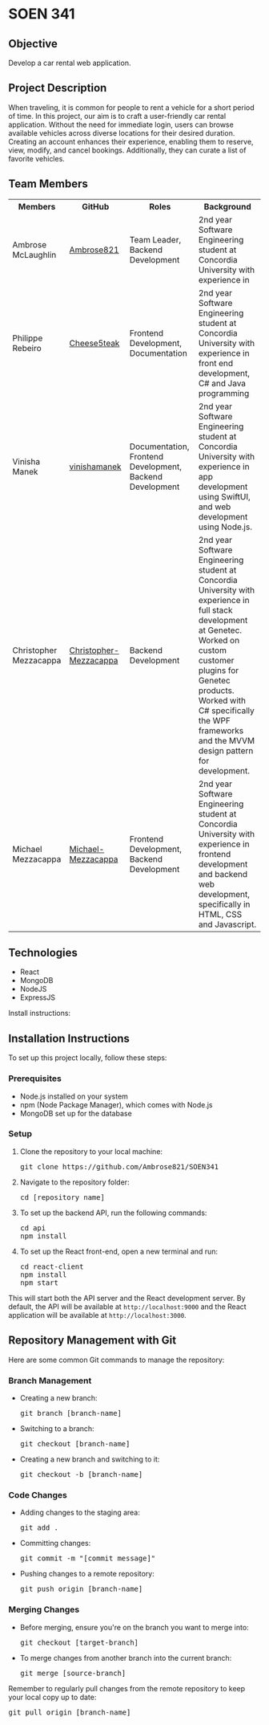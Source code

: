 <!DOCTYPE html>
<html>
<head>
<meta charset="UTF-8">
<meta name="author" content="Philippe Rebeiro">
</head>
<body>
<H1>SOEN 341</H1>
<h2>Objective</h2>
Develop a car rental web application.
<h2>Project Description</h2>
<p>When traveling, it is common for people to rent a vehicle for a short period of time. In this project, our aim is to craft a user-friendly car rental application. Without the need for immediate login, users can browse available vehicles across diverse locations for their desired duration. Creating an account enhances their experience, enabling them to reserve, view, modify, and cancel bookings. Additionally, they can curate a list of favorite vehicles.</p>
<h2>Team Members</h2>
<Table>
  <tr>
    <Th>
      Members
    </Th>
    <Th>
      GitHub
    </Th>
    <Th>
      Roles
    </Th>
    <Th>
      Background
    </Th>
  </tr>
  <tr>
    <td>
      Ambrose McLaughlin
    </td>
    <td>
      <a href="https://github.com/Ambrose821">Ambrose821</a>
    </td>
    <td>
      Team Leader, Backend Development
    </td>
    <td>
      2nd year Software Engineering student at Concordia University with experience in
    </td>
  </tr>
   <tr>
    <td>
      Philippe Rebeiro
    </td>
    <td>
      <a href="https://github.com/Cheese5teak">Cheese5teak</a>
    </td>
    <td>
      Frontend Development, Documentation
    </td>
    <td>
      2nd year Software Engineering student at Concordia University with experience in front end development, C# and Java programming
    </td>
  </tr>
  <tr>
    <td>
      Vinisha Manek
    </td>
    <td>
      <a href="https://github.com/vinishamanek">vinishamanek</a>
    </td>
    <td>
      Documentation, Frontend Development, Backend Development
    </td>
    <td>
      2nd year Software Engineering student at Concordia University with experience in app development using SwiftUI, and web development using Node.js.
    </td>
  </tr>
  <tr>
    <td>
      Christopher Mezzacappa
    </td>
    <td>
      <a href="https://github.com/Christopher-Mezzacappa">Christopher-Mezzacappa</a>
    </td>
    <td>
      Backend Development
    </td>
    <td>
      2nd year Software Engineering student at Concordia University with experience in full stack development at Genetec. Worked on custom customer plugins for Genetec products. Worked with C# specifically the WPF frameworks and the MVVM design pattern for development.
    </td>
  </tr>
  <tr>
    <td>
      Michael Mezzacappa
    </td>
    <td>
      <a href="https://github.com/Michael-Mezzacappa">Michael-Mezzacappa</a>
    </td>
    <td>
      Frontend Development, Backend Development
    </td>
    <td>
      2nd year Software Engineering student at Concordia University with experience in frontend development and backend web development, specifically in HTML, CSS and Javascript.
    </td>
  </tr>
</Table>

<h2>Technologies</h2>
<ul>
  <li>React</li>
  <li>MongoDB</li>
  <li>NodeJS</li>
  <li>ExpressJS</li>
</ul>

Install instructions:
<h2>Installation Instructions</h2>
<p>To set up this project locally, follow these steps:</p>
<h3>Prerequisites</h3>
<ul>
  <li>Node.js installed on your system</li>
  <li>npm (Node Package Manager), which comes with Node.js</li>
  <li>MongoDB set up for the database</li>
</ul>
<h3>Setup</h3>
<ol>
  <li>Clone the repository to your local machine:</li>
  <pre>git clone https://github.com/Ambrose821/SOEN341</pre>
  <li>Navigate to the repository folder:</li>
  <pre>cd [repository name]</pre>
  <li>To set up the backend API, run the following commands:</li>
  <pre>cd api<br>npm install</pre>
  <li>To set up the React front-end, open a new terminal and run:</li>
  <pre>cd react-client<br>npm install<br>npm start</pre>
</ol>
<p>This will start both the API server and the React development server. By default, the API will be available at <code>http://localhost:9000</code> and the React application will be available at <code>http://localhost:3000</code>. </p>




<h2>Repository Management with Git</h2>
<p>Here are some common Git commands to manage the repository:</p>
<h3>Branch Management</h3>
<ul>
  <li>Creating a new branch:</li>
  <pre>git branch [branch-name]</pre>
  <li>Switching to a branch:</li>
  <pre>git checkout [branch-name]</pre>
  <li>Creating a new branch and switching to it:</li>
  <pre>git checkout -b [branch-name]</pre>
</ul>
<h3>Code Changes</h3>
<ul>
  <li>Adding changes to the staging area:</li>
  <pre>git add .</pre>
  <li>Committing changes:</li>
  <pre>git commit -m "[commit message]"</pre>
  <li>Pushing changes to a remote repository:</li>
  <pre>git push origin [branch-name]</pre>
</ul>
<h3>Merging Changes</h3>
<ul>
  <li>Before merging, ensure you're on the branch you want to merge into:</li>
  <pre>git checkout [target-branch]</pre>
  <li>To merge changes from another branch into the current branch:</li>
  <pre>git merge [source-branch]</pre>
</ul>
<p>Remember to regularly pull changes from the remote repository to keep your local copy up to date:</p>
<pre>git pull origin [branch-name]</pre>
</body>
</html>

